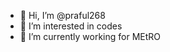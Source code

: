 - 👋 Hi, I’m @praful268
- 👀 I’m interested in codes
- 🌱 I’m currently working for MEtRO


<!---
praful268/praful268 is a ✨ special ✨ repository because its `README.md` (this file) appears on your GitHub profile.
You can click the Preview link to take a look at your changes.
--->
